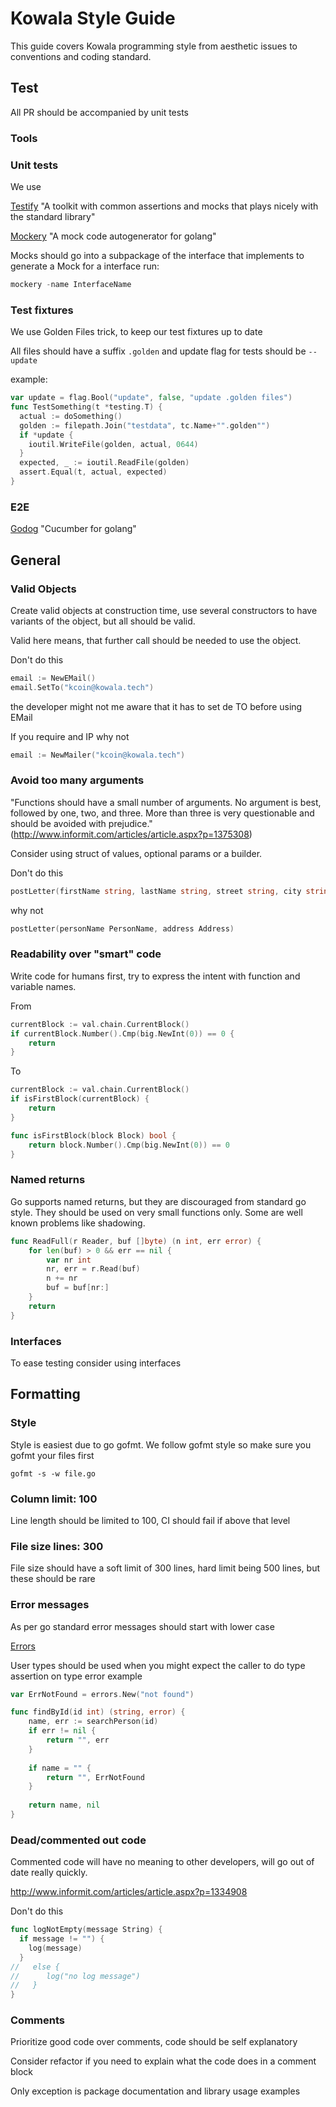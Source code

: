 # Kowala Style Guide

This guide covers Kowala programming style from aesthetic issues to conventions and coding standard.

## Test

All PR should be accompanied by unit tests

### Tools

### Unit tests

We use 

[Testify]([https://github.com/stretchr/testify) "A toolkit with common assertions and mocks that plays nicely with the standard library"

[Mockery](https://github.com/vektra/mockery) "A mock code autogenerator for golang"

Mocks should go into a subpackage of the interface that implements
to generate a Mock for a interface run:

```go
mockery -name InterfaceName
```

### Test fixtures

We use Golden Files trick, to keep our test fixtures up to date

All files should have a suffix `.golden` and update flag for tests should be `--update`

example:

```go
var update = flag.Bool("update", false, "update .golden files")
func TestSomething(t *testing.T) {
  actual := doSomething()
  golden := filepath.Join("testdata", tc.Name+"".golden"")
  if *update {
    ioutil.WriteFile(golden, actual, 0644)
  }
  expected, _ := ioutil.ReadFile(golden)
  assert.Equal(t, actual, expected)
}
```


### E2E

[Godog](https://github.com/DATA-DOG/godog) "Cucumber for golang"


## General

### Valid Objects
 
Create valid objects at construction time, use several constructors to have variants of the object, but all should be valid.

Valid here means, that further call should be needed to use the object.

Don't do this

```go
email := NewEMail()
email.SetTo("kcoin@kowala.tech")
``` 
the developer might not me aware that it has to set de TO before using EMail

If you require and IP why not

```go
email := NewMailer("kcoin@kowala.tech")
```

### Avoid too many arguments

"Functions should have a small number of arguments. No argument is best, followed by one, two, and three. More than three is very questionable and should be avoided with prejudice."
(http://www.informit.com/articles/article.aspx?p=1375308)

Consider using struct of values, optional params or a builder.

Don't do this

```go
postLetter(firstName string, lastName string, street string, city string, postcode string, flatNumber int)
```

why not

```go
postLetter(personName PersonName, address Address)
```

### Readability over "smart" code

Write code for humans first, try to express the intent with function and variable names.

From 
```go
currentBlock := val.chain.CurrentBlock()
if currentBlock.Number().Cmp(big.NewInt(0)) == 0 {
    return
}
```

To 
```go
currentBlock := val.chain.CurrentBlock()
if isFirstBlock(currentBlock) {
    return
}

func isFirstBlock(block Block) bool {
    return block.Number().Cmp(big.NewInt(0)) == 0
}
```
### Named returns

Go supports named returns, but they are discouraged from standard go style. They should be used on very small functions only.
Some are well known problems like shadowing. 

```go
func ReadFull(r Reader, buf []byte) (n int, err error) {
    for len(buf) > 0 && err == nil {
        var nr int
        nr, err = r.Read(buf)
        n += nr
        buf = buf[nr:]
    }
    return
}
```

### Interfaces

To ease testing consider using interfaces  

## Formatting


### Style

Style is easiest due to go gofmt. We follow gofmt style so make sure you gofmt your files first

`gofmt -s -w file.go`


### Column limit: 100

Line length should be limited to 100, CI should fail if above that level


### File size lines: 300

File size should have a soft limit of 300 lines, hard limit being 500 lines, but these should be rare  

### Error messages

As per go standard error messages should start with lower case

[Errors](https://github.com/golang/go/wiki/Errors)

User types should be used when you might expect the caller to do type assertion on type error example

```go
var ErrNotFound = errors.New("not found")

func findById(id int) (string, error) {
    name, err := searchPerson(id) 
	if err != nil {
		return "", err
	}
	
	if name = "" {
		return "", ErrNotFound
	}
	
	return name, nil
}
``` 

### Dead/commented out code

Commented code will have no meaning to other developers, will go out of date really quickly.

http://www.informit.com/articles/article.aspx?p=1334908

Don't do this

```go
func logNotEmpty(message String) {
  if message != "") {
    log(message)
  }
//   else {
//      log("no log message")
//   }
}
```


### Comments

Prioritize good code over comments, code should be self explanatory

Consider refactor if you need to explain what the code does in a comment block

Only exception is package documentation and library usage examples
